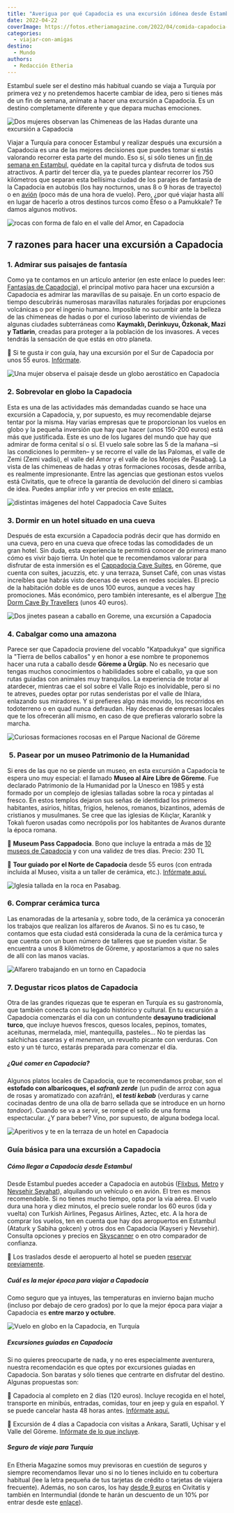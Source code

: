 ```yaml
---
title: "Averigua por qué Capadocia es una excursión idónea desde Estambul"
date: 2022-04-22
coverImage: https://fotos.etheriamagazine.com/2022/04/comida-capadocia-turquia.jpg
categories: 
  - viajar-con-amigas
destino: 
  - Mundo
authors: 
  - Redacción Etheria
---
```


Estambul suele ser el destino más habitual cuando se viaja a Turquía por primera vez y no pretendemos hacerte cambiar de idea, pero si tienes más de un fin de semana, anímate a hacer una excursión a Capadocia. Es un destino completamente diferente y que depara muchas emociones.

![Dos mujeres observan las Chimeneas de las Hadas durante una excursión a Capadocia](https://fotos.etheriamagazine.com/2022/04/chimenea-hadas-capadocia.jpg "Chimenea de las hadas, en Capadocia.")

Viajar a Turquía para conocer Estambul y realizar después una excursión a Capadocia es 
una de las mejores decisiones que puedes tomar si estás valorando recorrer esta parte 
del mundo. Eso sí, si sólo tienes un [fin de semana en 
Estambul](https://etheriamagazine.com/2018/05/03/fin-de-semana-romantico-en-estambul/), 
quédate en la capital turca y disfruta de todos sus atractivos. A partir del tercer día, 
ya te puedes plantear recorrer los 750 kilómetros que separan esta bellísima ciudad de 
los parajes de fantasía de la Capadocia en autobús (los hay nocturnos, unas 8 o 9 horas 
de trayecto) o en [avión](https://www.skyscanner.es/rutas-aereas/ista/asr/estambul-a-kayseri.html) 
(poco más de una hora de vuelo). Pero, ¿por qué viajar hasta allí en lugar de hacerlo a 
otros destinos turcos como Éfeso o a Pamukkale? Te damos algunos motivos. 

![rocas con forma de falo en el valle del Amor, en Capadocia](https://fotos.etheriamagazine.com/2022/04/valle-amor-capadocia.jpg "Valle del Amor, en Capadocia.")

## 7 razones para hacer una excursión a Capadocia

### 1\. Admirar sus paisajes de fantasía

Como ya te contamos en un artículo anterior (en este enlace lo puedes leer: [Fantasías 
de 
Capadocia](https://etheriamagazine.com/2019/02/26/revista-viajes-que-ver-capadocia/)), 
el principal motivo para hacer una excursión a Capadocia es admirar las maravillas de su 
paisaje. En un corto espacio de tiempo descubrirás numerosas maravillas naturales 
forjadas por erupciones volcánicas o por el ingenio humano. Imposible no sucumbir ante 
la belleza de las chimeneas de hadas o por el curioso laberinto de viviendas de algunas 
ciudades subterráneas como **Kaymaklı, Derinkuyu, Özkonak, Mazi y Tatlarin**, creadas 
para proteger a la población de los invasores. A veces tendrás la sensación de que estás 
en otro planeta. 

📌 Si te gusta ir con guía, hay una excursión por el Sur de Capadocia por unos 55 euros. [Infórmate](https://www.civitatis.com/es/capadocia/tour-sur-capadocia/?aid=10211). 

![Una mujer observa el paisaje desde un globo aerostático en Capadocia](https://fotos.etheriamagazine.com/2022/04/vuelo-globo-capadocia.jpg "Sobrevolar en globo la Capadocia es una experiencia inolvidable. © Jeison Higuita")

### 2\. Sobrevolar en globo la Capadocia

Esta es una de las actividades más demandadas cuando se hace una excursión a Capadocia, 
y, por supuesto, es muy recomendable dejarse tentar por la misma. Hay varias empresas 
que te proporcionan los vuelos en globo y la pequeña inversión que hay que hacer (unos 
150-200 euros) está más que justificada. Este es uno de los lugares del mundo que hay 
que admirar de forma cenital sí o sí. El vuelo sale sobre las 5 de la mañana –si las 
condiciones lo permiten– y se recorre el valle de las Palomas, el valle de Zemi (Zemi 
vadisi), el valle del Amor y el valle de los Monjes de Pasabağ. La vista de las 
chimeneas de hadas y otras formaciones rocosas, desde arriba, es realmente 
impresionante. Entre las agencias que gestionan estos vuelos está Civitatis, que te 
ofrece la garantía de devolución del dinero si cambias de idea. Puedes ampliar info y 
ver precios en este [enlace](https://www.civitatis.com/es/capadocia/paseo-globo-capadocia/?aid=10211)[.](https://www.civitatis.com/es/capadocia/paseo-globo-capadocia) 

![distintas imágenes del hotel Cappadocia Cave Suites](https://fotos.etheriamagazine.com/2022/04/hotel-lujo-cueva-capadocia.jpg "© Cappadocia Cave Suites.")

### 3\. Dormir en un hotel situado en una cueva

Después de esta excursión a Capadocia podrás decir que has dormido en una cueva, pero en 
una cueva que ofrece todas las comodidades de un gran hotel. Sin duda, esta experiencia 
te permitirá conocer de primera mano cómo es vivir bajo tierra. Un hotel que te 
recomendamos valorar para disfrutar de esta inmersión es el [Cappadocia Cave 
Suites](https://www.booking.com/hotel/tr/cappadocia-cave-suites.es.html), en Göreme, que 
cuenta con suites, jacuzzis, etc. y una terraza, Sunset Café, con unas vistas increíbles 
que habrás visto decenas de veces en redes sociales. El precio de la habitación doble es 
de unos 100 euros, aunque a veces hay promociones. Más económico, pero también 
interesante, es el albergue [The Dorm Cave By 
Travellers](https://www.booking.com/hotel/tr/the-dorm-cave.es.html) (unos 40 euros). 

![Dos jinetes pasean a caballo en Goreme, una excursión a Capadocia](https://fotos.etheriamagazine.com/2022/04/cappadocia-rutas-caballo.jpg "Ruta a caballo en Capadocia.")

### 4\. Cabalgar como una amazona  

Parece ser que Capadocia proviene del vocablo "Katpadukya" que significa la "Tierra de 
bellos caballos" y en honor a ese nombre te proponemos hacer una ruta a caballo desde 
**Göreme a Ürgüp**. No es necesario que tengas muchos conocimientos o habilidades sobre 
el caballo, ya que son rutas guiadas con animales muy tranquilos. La experiencia de 
trotar al atardecer, mientras cae el sol sobre el Valle Rojo es inolvidable, pero si no 
te atreves, puedes optar por rutas senderistas por el valle de Ihlara, enlazando sus 
miradores. Y si prefieres algo más movido, los recorridos en todoterreno o en quad nunca 
defraudan. Hay decenas de empresas locales que te los ofrecerán allí mismo, en caso de 
que prefieras valorarlo sobre la marcha. 

![Curiosas formaciones rocosas en el Parque Nacional de Göreme](https://fotos.etheriamagazine.com/2022/04/parque-nacional-goreme.jpg "Parque Nacional de Göreme. © Ahmet Harmanli")

###  5. Pasear por un museo Patrimonio de la Humanidad

Si eres de las que no se pierde un museo, en esta excursión a Capadocia te espera uno 
muy especial: el llamado **Museo al Aire Libre de Göreme**. Fue declarado Patrimonio de 
la Humanidad por la Unesco en 1985 y está formado por un complejo de iglesias talladas 
sobre la roca y pintadas al fresco. En estos templos dejaron sus señas de identidad los 
primeros habitantes, asirios, hititas, frigios, helenos, romanos, bizantinos, además de 
cristianos y musulmanes. Se cree que las iglesias de Kılıçlar, Karanlık y Tokalı fueron 
usadas como necrópolis por los habitantes de Avanos durante la época romana. 

📌 **Museum Pass Cappadocia**. Bono que incluye la entrada a más de [10 museos de 
Capadocia](https://muze.gov.tr/urun-detay?CatalogNo=WEB-MSP01-19-008) y con una validez 
de tres días. Precio: 230 TL 

📌 **Tour guiado por el Norte de Capadocia** desde 55 euros (con entrada incluida al 
Museo, visita a un taller de cerámica, etc.). [Infórmate 
aquí.](https://www.civitatis.com/es/capadocia/tour-norte-capadocia/?aid=10211) 

![Iglesia tallada en la roca en Pasabag.](https://fotos.etheriamagazine.com/2022/04/pasabag-kilisesi-capadocia.jpg "Iglesia tallada en la roca en Pasabag.")

### 6\. Comprar cerámica turca

Las enamoradas de la artesanía y, sobre todo, de la cerámica ya conocerán los trabajos 
que realizan los alfareros de Avanos. Si no es tu caso, te contamos que esta ciudad está 
considerada la cuna de la cerámica turca y que cuenta con un buen número de talleres que 
se pueden visitar. Se encuentra a unos 8 kilómetros de Göreme, y apostaríamos a que no 
sales de allí con las manos vacías. 

![Alfarero trabajando en un torno en Capadocia](https://fotos.etheriamagazine.com/2022/04/alfarero-capadocia.jpg "Alfarero en Capadocia. © Chengming WANG")

### 7\. Degustar ricos platos de Capadocia

Otra de las grandes riquezas que te esperan en Turquía es su gastronomía, que también 
conecta con su legado histórico y cultural. En tu excursión a Capadocia comenzarás el 
día con un contundente **desayuno tradicional turco**, que incluye huevos frescos, 
quesos locales, pepinos, tomates, aceitunas, mermelada, miel, mantequilla, pasteles... 
No te pierdas las salchichas caseras y el _menemen_, un revuelto picante con verduras. 
Con esto y un té turco, estarás preparada para comenzar el día. 

##### ¿Qué comer en Capadocia?

Algunos platos locales de Capadocia, que te recomendamos probar, son el **estofado con 
albaricoques, el _safranlı zerde_** (un pudin de arroz con agua de rosas y aromatizado 
con azafrán), **el _testi kebab_** (verduras y carne cocinadas dentro de una olla de 
barro sellada que se introduce en un horno _tandoor_). Cuando se va a servir, se rompe 
el sello de una forma espectacular. ¿Y para beber? Vino, por supuesto, de alguna bodega 
local. 

![Aperitivos y te en la terraza de un hotel en Capadocia](https://fotos.etheriamagazine.com/2022/04/comida-capadocia-turquia.jpg "Aperitivos con vistas, no se puede pedir más. © Rehina Sultanova")

### Guía básica para una excursión a Capadocia

##### Cómo llegar a Capadocia desde Estambul

Desde Estambul puedes acceder a Capadocia en autobús 
([Flixbus](https://www.flixbus.com.tr/), [Metro](https://www.metroturizm.com.tr/en/) y [Nevsehir 
Seyahat](https://www.nevsehirseyahat.com.tr/?l=EN)), alquilando un vehículo o en avión. 
El tren es menos recomendable. Si no tienes mucho tiempo, opta por la vía aérea. El 
vuelo dura una hora y diez minutos, el precio suele rondar los 60 euros (ida y vuelta) 
con Turkish Airlines, Pegasus Airlines, Aztec, etc. A la hora de comprar los vuelos, ten 
en cuenta que hay dos aeropuertos en Estambul (Ataturk y Sabiha gokcen) y otros dos en 
Capadocia (Kayseri y Nevsehir). Consulta opciones y precios en [Skyscanner](https://www.skyscanner.es/rutas-aereas/ista/asr/estambul-a-kayseri.html) 
o en otro comparador de confianza. 

📌 Los traslados desde el aeropuerto al hotel se pueden [reservar 
previamente](https://www.civitatis.com/es/capadocia/traslados/?aid=10211). 

##### Cuál es la mejor época para viajar a Capadocia

Como seguro que ya intuyes, las temperaturas en invierno bajan mucho (incluso por debajo 
de cero grados) por lo que la mejor época para viajar a Capadocia es **entre marzo y 
octubre**. 

![Vuelo en globo en la Capadocia, en Turquía](https://fotos.etheriamagazine.com/2022/04/vuelo-globo-capadocia-precio.jpg "Vuelo en globo en la Capadocia, en Turquía. © Alain Bonnardeaux.")

##### Excursiones guiadas en Capadocia

Si no quieres preocuparte de nada, y no eres especialmente aventurera, nuestra 
recomendación es que optes por excursiones guiadas en Capadocia. Son baratas y sólo 
tienes que centrarte en disfrutar del destino. Algunas propuestas son: 

📌 Capadocia al completo en 2 días (120 euros). Incluye recogida en el hotel, transporte 
en minibús, entradas, comidas, tour en jeep y guía en español. Y se puede cancelar hasta 
48 horas antes. [Infórmate 
aquí.](https://www.civitatis.com/es/capadocia/capadocia-completo-2-dias/?aid=10211) 

📌 Excursión de 4 días a Capadocia con visitas a Ankara, Saratli, Uçhisar y el Valle del 
Göreme. [Infórmate de lo que 
incluye](https://www.civitatis.com/es/estambul/excursion-capadocia-4-dias/?aid=10211). 

##### Seguro de viaje para Turquía

En Etheria Magazine somos muy previsoras en cuestión de seguros y siempre recomendamos 
llevar uno si no lo tienes incluido en tu cobertura habitual (lee la letra pequeña de 
tus tarjetas de crédito o tarjetas de viajera frecuente). Además, no son caros, los hay [desde 
9 euros](https://www.civitatis.com/es/seguro-viaje/?aid=10211) en Civitatis y también en 
Intermundial (donde te harán un descuento de un 10% por entrar desde este [enlace](https://clk.tradedoubler.com/click?p=281568&a=3132464)).
